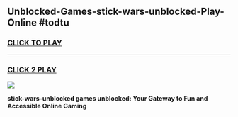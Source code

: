 
## Unblocked-Games-stick-wars-unblocked-Play-Online #todtu
<h3>
<a href="https://news.freeplayer.one?title=stick-wars-unblocked&ref=3">CLICK TO PLAY</a></h3>
<hr>

<h3>
<a href="https://news.freeplayer.one?title=stick-wars-unblocked&ref=3">CLICK 2 PLAY</a>
  
</h3>

<a href="https://news.freeplayer.one?title=stick-wars-unblocked&ref=3"><img src="https://clearcache.store/games.png"></a>


**stick-wars-unblocked games unblocked: Your Gateway to Fun and Accessible Online Gaming**
